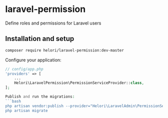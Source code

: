 # laravel-permission
Define roles and permissions for Laravel users

## Installation and setup

```bash
composer require helori/laravel-permission:dev-master
```

Configure your application:
```php
// config/app.php
'providers' => [
    ...
    Helori\LaravelPermission\PermissionServiceProvider::class,
];

Publish and run the migrations:
```bash
php artisan vendor:publish --provider="Helori\LaravelAdmin\PermissionServiceProvider" --tag="migrations"
php artisan migrate
```
